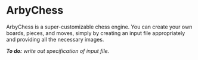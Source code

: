 # ArbyChess

ArbyChess is a super-customizable chess engine. You can create your own boards, pieces, and moves, simply by creating an input file appropriately and providing all the necessary images.

***To do:** write out specification of input file.*
